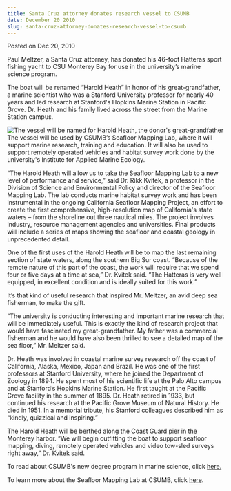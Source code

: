 ```yaml
---
title: Santa Cruz attorney donates research vessel to CSUMB
date: December 20 2010
slug: santa-cruz-attorney-donates-research-vessel-to-csumb
---
```


 



<span class="date">Posted on Dec 20, 2010    </span>
<p>Paul Meltzer, a Santa Cruz attorney, has donated his 46-foot
Hatteras sport fishing yacht to CSU Monterey Bay for use in the
university&#x2019;s marine science program.</p>
<p>The boat will be renamed &#x201C;Harold Heath&#x201D; in honor of his
great-grandfather, a marine scientist who was a Stanford University
professor for nearly 40 years and led research at Stanford&apos;s
Hopkins Marine Station in Pacific Grove. Dr. Heath and his family
lived across the street from the Marine Station campus.</p>
<p><img alt="The vessel will be named for Harold Heath, the donor&apos;s great-grandfather" src="https://news.csumb.edu/sites/default/files/imagecache/medium/65/attachments/news/images/boat_interior.jpg" style="float:left">The vessel will be used by CSUMB&#x2019;s Seafloor
Mapping Lab, where it will support marine research, training and
education. It will also be used to support remotely operated
vehicles and habitat survey work done by the university&apos;s Institute
for Applied Marine Ecology.</img></p>
<p>&#x201C;The Harold Heath will allow us to take the Seafloor Mapping Lab
to a new level of performance and service,&#x201D; said Dr. Rikk Kvitek, a
professor in the Division of Science and Environmental Policy and
director of the Seafloor Mapping Lab. The lab conducts marine
habitat survey work and has been instrumental in the ongoing
California Seafloor Mapping Project, an effort to create the first
comprehensive, high-resolution map of California&apos;s state waters &#x2013;
from the shoreline out three nautical miles. The project involves
industry, resource management agencies and universities. Final
products will include a series of maps showing the seafloor and
coastal geology in unprecedented detail.</p>
<p>One of the first uses of the Harold Heath will be to map the
last remaining section of state waters, along the southern Big Sur
coast. &#x201C;Because of the remote nature of this part of the coast, the
work will require that we spend four or five days at a time at
sea,&#x201D; Dr. Kvitek said. &#x201C;The Hatteras is very well equipped, in
excellent condition and is ideally suited for this work.&#x201D;</p>
<p>It&#x2019;s that kind of useful research that inspired Mr. Meltzer, an
avid deep sea fisherman, to make the gift.</p>
<p>&#x201C;The university is conducting interesting and important marine
research that will be immediately useful. This is exactly the kind
of research project that would have fascinated my
great-grandfather. My father was a commercial fisherman and he
would have also been thrilled to see a detailed map of the sea
floor,&#x201D; Mr. Meltzer said.</p>
<p>Dr. Heath was involved in coastal marine survey research off the
coast of California, Alaska, Mexico, Japan and Brazil. He was one
of the first professors at Stanford University, where he joined the
Department of Zoology in 1894. He spent most of his scientific life
at the Palo Alto campus and at Stanford&#x2019;s Hopkins Marine Station.
He first taught at the Pacific Grove facility in the summer of
1895. Dr. Heath retired in 1933, but continued his research at the
Pacific Grove Museum of Natural History. He died in 1951. In a
memorial tribute, his Stanford colleagues described him as &#x201C;kindly,
quizzical and inspiring.&#x201D;</p>
<p>The Harold Heath will be berthed along the Coast Guard pier in
the Monterey harbor. &#x201C;We will begin outfitting the boat to support
seafloor mapping, diving, remotely operated vehicles and video
tow-sled surveys right away,&#x201D; Dr. Kvitek said.</p>
<p>To read about CSUMB&apos;s new degree program in marine science,
click <a href="../../sep/22/new-marine-science-bs-awaits-approval.html" rel="nofollow">here.</a></p>
<p>To learn more about the Seafloor Mapping Lab at CSUMB, click
<a href="https://seafloor.csumb.edu/" rel="nofollow">here</a>.</p>





 

